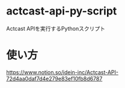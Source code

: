 # actcast-api-py-script
Actcast APIを実行するPythonスクリプト

# 使い方
https://www.notion.so/idein-inc/Actcast-API-72d4aa0daf7d4e279e83ef10fb8d6787
